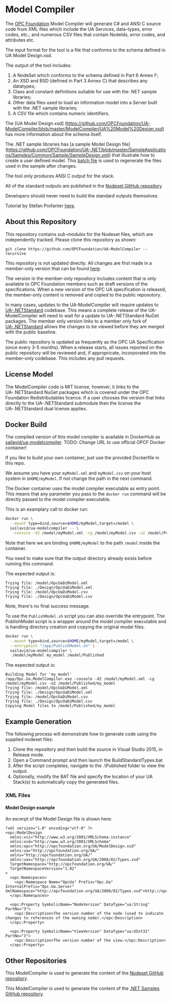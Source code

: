 # Model Compiler #
The [OPC Foundation](https://opcfoundation.org) Model Compiler will generate C# and ANSI C source code from XML files which include the UA Services, data-types, error codes, etc.; and numerous CSV files that contain NodeIds, error codes, and attributes etc.

The input format for the tool is a file that conforms to the schema defined in UA Model Design.xsd. 

The output of the tool includes:
 1. A NodeSet which conforms to the schema defined in Part 6 Annex F;
 2. An XSD and BSD (defined in Part 3 Annex C)  that describes any datatypes;
 3. Class and constant definitions suitable for use with the .NET sample libraries;
 4. Other data files used to load an information model into a Server built with the .NET sample libraries;
 5. A CSV file which contains numeric identifiers. 

The [UA Model Design.xsd] (https://github.com/OPCFoundation/UA-ModelCompiler/blob/master/ModelCompiler/UA%20Model%20Design.xsd) has more information about the schema itself.

The .NET sample libraries has [a sample Model Design file] (https://github.com/OPCFoundation/UA-.NET/blob/master/SampleApplications/Samples/Common/Sample/SampleDesign.xml) that illustrate how to create a user defined model.
This [batch file](https://github.com/OPCFoundation/UA-.NET/blob/master/SampleApplications/Samples/Common/BuildDesign.bat) is used to regenerate the files used in the sample after changes.

The tool only produces ANSI C output for the stack.

All of the standard outputs are published in the [Nodeset GitHub repository](https://github.com/OPCFoundation/UA-Nodeset)

Developers should never need to build the standard outputs themselves.

Tutorial by Stefan Profanter [here](https://opcua.rocks/custom-information-models/).

## About this Repository ##
This repository contains *sub-modules* for the Nodeset files, which are independently tracked. Please clone this repository as shown:
```
git clone https://github.com/OPCFoundation/UA-ModelCompiler --recursive
```

This repository is not updated directly. All changes are first made in a member-only version that can be found [here](https://github.com/OPCF-Members/UA-ModelCompiler).

The version in the member-only repository includes content that is only available to OPC Foundation members such as draft versions of the specifications. When a new version of the OPC UA specification is released, the member-only content is removed and copied to the public reposotory. 

In many cases, updates to the UA-ModelCompiler will require updates to [UA-.NETStandard](https://github.com/OPCFoundation/UA-.NETStandard) codebase. This means a complete release of the UA-ModelCompiler will need to wait for a update to UA-.NETStandard NuGet packages. The member only version links to a member only fork of [UA-.NETStandard](https://github.com/OPCF-Members/UA-.NETStandard-Prototypes) allows the changes to be viewed before they are merged with the public baseline.

The public repository is updated as frequently as the OPC UA Specification (once every 3-5 months). When a release starts, all issues reported on the public repository will be reviewed and, if appropricate, incorporated into the member-only codebase. This includes any pull requests. 

## License Model ##

The ModelCompiler code is MIT license, however, it links to the UA-.NETStandard NuGet packages which is covered under the OPC Foundation Redistributables licence. If a user chooses the version that links directly to the  UA-.NETStandard submodule then the license the UA-.NETStandard dual license applies. 
  

## Docker Build

The compiled version of this model compiler is available in DockerHub as [sailavid/ua-modelcompiler](https://hub.docker.com/r/sailavid/ua-modelcompiler).
TODO: Change URL to use official OPCF Docker container!

If you like to build your own container, just use the provided Dockerfile in this repo.

We assume you have your `myModel.xml` and `myModel.csv` on your host system in `$HOME/myModel`. If not change the path in the next command.

The Docker container uses the model compiler executable as entry point.
This means that any parameter you pass to the `docker run` command will be directly passed to the model compiler executable.

This is an examplary call to docker run:

```bash
docker run \
  --mount type=bind,source=$HOME/myModel,target=/model \
  sailavid/ua-modelcompiler -- \
   -console -d2 /model/myModel.xml -cg /model/myModel.csv -o2 /model/Published/my_model
```

Note that here we are binding `$HOME/myModel` to the path `/model` inside the container.

You need to make sure that the output directory already exists before running this command.

The expected output is:
```
Trying file: /model/OpcUaDiModel.xml
Trying file: ./Design/OpcUaDiModel.xml
Trying file: /model/OpcUaDiModel.csv
Trying file: ./Design/OpcUaDiModel.csv
```

Note, there's no final success message.


To use the `PublishModel.sh` script you can also override the entrypoint. The PublishModel script is a wrapper around the model compiler executable and is handling directory creation and copying the original model files.

```bash
docker run \
  --mount type=bind,source=$HOME/myModel,target=/model \
  --entrypoint "/app/PublishModel.sh" \
  sailavid/ua-modelcompiler \
   /model/myModel my_model /model/Published
```

The expected output is:
```
Building Model for 'my_model'
/app/Opc.Ua.ModelCompiler.exe -console -d2 /model/myModel.xml -cg /model/myModel.csv -o2 /model/Published/my_model
Trying file: /model/OpcUaDiModel.xml
Trying file: ./Design/OpcUaDiModel.xml
Trying file: /model/OpcUaDiModel.csv
Trying file: ./Design/OpcUaDiModel.csv
Copying Model files to /model/Published/my_model

```


## Example Generation ##
The following process will demonstrate how to generate code using the supplied nodeset files:
 1. Clone the repository and then build the source in Visual Studio 2015, in Release mode.
 2. Open a Command prompt and then launch the BuildStandardTypes.bat
 3. After the script completes, navigate to the .\Published folder to view the output.
 4. Optionally, modify the BAT file and specify the location of your UA Stack(s) to automatically copy the generated files.

### XML Files ###
#### Model Design example ####
An excerpt of the Model Design file is shown here:
```
?xml version="1.0" encoding="utf-8" ?>
<opc:ModelDesign
  xmlns:xsi="http://www.w3.org/2001/XMLSchema-instance"
  xmlns:xsd="http://www.w3.org/2001/XMLSchema"
  xmlns:opc="http://opcfoundation.org/UA/ModelDesign.xsd"
  xmlns:ua="http://opcfoundation.org/UA/"
  xmlns="http://opcfoundation.org/UA/"
  xmlns:uax="http://opcfoundation.org/UA/2008/02/Types.xsd"
  TargetNamespace="http://opcfoundation.org/UA/"
  TargetNamespaceVersion="1.02"
>
  <opc:Namespaces>
    <opc:Namespace Name="OpcUa" Prefix="Opc.Ua" InternalPrefix="Opc.Ua.Server" XmlNamespace="http://opcfoundation.org/UA/2008/02/Types.xsd">http://opcfoundation.org/UA/</opc:Namespace>
  </opc:Namespaces>

  <opc:Property SymbolicName="NodeVersion" DataType="ua:String" PartNo="3">
    <opc:Description>The version number of the node (used to indicate changes to references of the owning node).</opc:Description>
  </opc:Property>

  <opc:Property SymbolicName="ViewVersion" DataType="ua:UInt32" PartNo="3">
    <opc:Description>The version number of the view.</opc:Description>
  </opc:Property>
```
## Other Repositories ##
This ModelCompiler is used to generate the content of the [Nodeset GitHub repository](https://github.com/OPCFoundation/UA-Nodeset).

This ModelCompiler is used to generate the content of the [.NET Samples GitHub repository](https://github.com/OPCFoundation/UA-.NET).
